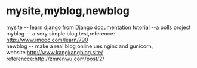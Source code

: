 # mysite,myblog,newblog
  
mysite -- learn django from Django documentation tutorial --a polls project  
myblog -- a very simple blog test,reference: http://www.imooc.com/learn/790   
newblog -- make a real blog online ues nginx and gunicorn, website:http://www.kangkangblog.site/ referencce:http://zmrenwu.com/post/2/
